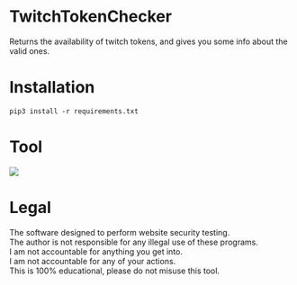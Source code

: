 # TwitchTokenChecker
 Returns the availability of twitch tokens, and gives you some info about the valid ones.

# Installation
```
pip3 install -r requirements.txt
``` 

# Tool
![](https://i.ibb.co/nmtcLMG/twitch-token-checker.png)

# Legal
 The software designed to perform website security testing.<br/>
 The author is not responsible for any illegal use of these programs.<br/>
 I am not accountable for anything you get into.<br/>
 I am not accountable for any of your actions.<br/>
 This is 100% educational, please do not misuse this tool.